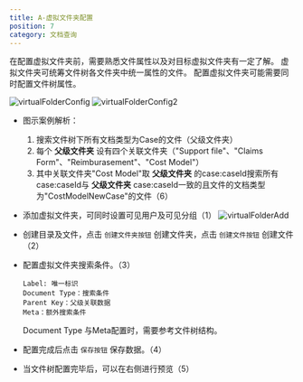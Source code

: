 ```yaml
---
title: A-虚拟文件夹配置
position: 7
category: 文档查询
---
```

 在配置虚拟文件夹前，需要熟悉文件属性以及对目标虚拟文件夹有一定了解。
 虚拟文件夹可统筹文件树各文件夹中统一属性的文件。
配置虚拟文件夹可能需要同时配置文件树属性。
  
![virtualFolderConfig](/virtualFolderConfig.png)
![virtualFolderConfig2](/virtualFolderConfig2.png)
- 图示案例解析：
  1. 搜索文件树下所有文档类型为Case的文件（父级文件夹）
  2. 每个 __父级文件夹__ 设有四个关联文件夹（"Support file"、"Claims Form"、"Reimburasement"、"Cost Model"）
  3. 其中关联文件夹"Cost Model"取 __父级文件夹__ 的case:caseId搜索所有case:caseId与 __父级文件夹__ case:caseId一致的且文件的文档类型为"CostModelNewCase"的文件（6）

- 添加虚拟文件夹，可同时设置可见用户及可见分组（1）
  ![virtualFolderAdd](/virtualFolderAdd.png)
- 创建目录及文件，点击 `创建文件夹按钮` 创建文件夹，点击 `创建文件按钮` 创建文件（2）
- 配置虚拟文件夹搜索条件。（3）
    ```
    Label: 唯一标识
    Document Type：搜索条件
    Parent Key：父级关联数据
    Meta：额外搜索条件
    ```
    Document Type 与Meta配置时，需要参考文件树结构。
- 配置完成后点击 `保存按钮` 保存数据。（4）
- 当文件树配置完毕后，可以在右侧进行预览（5）

 